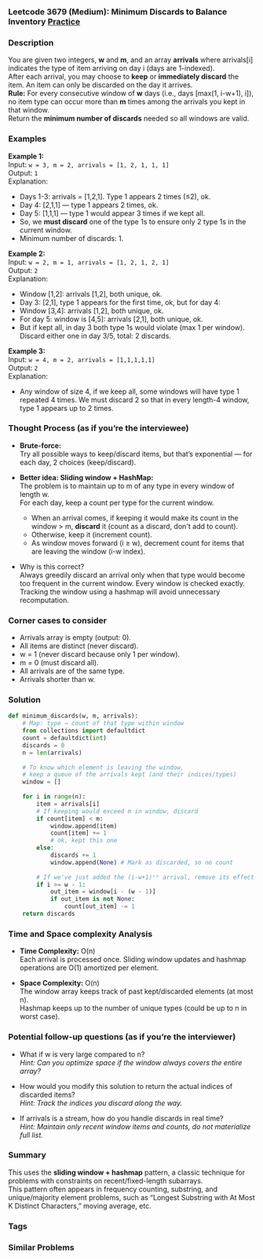 ### Leetcode 3679 (Medium):  Minimum Discards to Balance Inventory [Practice](https://leetcode.com/problems/minimum-discards-to-balance-inventory)

### Description  
You are given two integers, **w** and **m**, and an array **arrivals** where arrivals[i] indicates the type of item arriving on day i (days are 1-indexed).  
After each arrival, you may choose to **keep** or **immediately discard** the item. An item can only be discarded on the day it arrives.  
**Rule:** For every consecutive window of **w** days (i.e., days [max(1, i-w+1), i]), no item type can occur more than **m** times among the arrivals you kept in that window.  
Return the **minimum number of discards** needed so all windows are valid.

### Examples  

**Example 1:**  
Input: `w = 3, m = 2, arrivals = [1, 2, 1, 1, 1]`  
Output: `1`  
Explanation:  
- Days 1-3: arrivals = [1,2,1]. Type 1 appears 2 times (≤2), ok.  
- Day 4: [2,1,1] — type 1 appears 2 times, ok.  
- Day 5: [1,1,1] — type 1 would appear 3 times if we kept all.  
- So, we **must discard** one of the type 1s to ensure only 2 type 1s in the current window.  
- Minimum number of discards: 1.

**Example 2:**  
Input: `w = 2, m = 1, arrivals = [1, 2, 1, 2, 1]`  
Output: `2`  
Explanation:  
- Window [1,2]: arrivals [1,2], both unique, ok.  
- Day 3: [2,1], type 1 appears for the first time, ok, but for day 4:  
- Window [3,4]: arrivals [1,2], both unique, ok.  
- For day 5: window is [4,5]: arrivals [2,1], both unique, ok.  
- But if kept all, in day 3 both type 1s would violate (max 1 per window). Discard either one in day 3/5, total: 2 discards.

**Example 3:**  
Input: `w = 4, m = 2, arrivals = [1,1,1,1,1]`  
Output: `2`  
Explanation:  
- Any window of size 4, if we keep all, some windows will have type 1 repeated 4 times. We must discard 2 so that in every length-4 window, type 1 appears up to 2 times.

### Thought Process (as if you’re the interviewee)  
- **Brute-force:**  
  Try all possible ways to keep/discard items, but that’s exponential — for each day, 2 choices (keep/discard).

- **Better idea: Sliding window + HashMap:**  
  The problem is to maintain up to m of any type in every window of length w.  
  For each day, keep a count per type for the current window.  
  - When an arrival comes, if keeping it would make its count in the window > m, **discard** it (count as a discard, don't add to count).
  - Otherwise, keep it (increment count).
  - As window moves forward (i ≥ w), decrement count for items that are leaving the window (i-w index).

- Why is this correct?  
  Always greedily discard an arrival only when that type would become too frequent in the current window. Every window is checked exactly.  
  Tracking the window using a hashmap will avoid unnecessary recomputation.

### Corner cases to consider  
- Arrivals array is empty (output: 0).
- All items are distinct (never discard).
- w = 1 (never discard because only 1 per window).
- m = 0 (must discard all).
- All arrivals are of the same type.
- Arrivals shorter than w.

### Solution

```python
def minimum_discards(w, m, arrivals):
    # Map: type → count of that type within window
    from collections import defaultdict
    count = defaultdict(int)
    discards = 0
    n = len(arrivals)
    
    # To know which element is leaving the window,
    # keep a queue of the arrivals kept (and their indices/types)
    window = []
    
    for i in range(n):
        item = arrivals[i]
        # If keeping would exceed m in window, discard
        if count[item] < m:
            window.append(item)
            count[item] += 1
            # ok, kept this one
        else:
            discards += 1
            window.append(None) # Mark as discarded, so no count
            
        # If we've just added the (i-w+1)ᵗʰ arrival, remove its effect if it's in window
        if i >= w - 1:
            out_item = window[i - (w - 1)]
            if out_item is not None:
                count[out_item] -= 1
    return discards
```

### Time and Space complexity Analysis  

- **Time Complexity:** O(n)  
  Each arrival is processed once. Sliding window updates and hashmap operations are O(1) amortized per element.

- **Space Complexity:** O(n)  
  The window array keeps track of past kept/discarded elements (at most n).  
  Hashmap keeps up to the number of unique types (could be up to n in worst case).

### Potential follow-up questions (as if you’re the interviewer)  

- What if w is very large compared to n?  
  *Hint: Can you optimize space if the window always covers the entire array?*

- How would you modify this solution to return the actual indices of discarded items?  
  *Hint: Track the indices you discard along the way.*

- If arrivals is a stream, how do you handle discards in real time?  
  *Hint: Maintain only recent window items and counts, do not materialize full list.*

### Summary
This uses the **sliding window + hashmap** pattern, a classic technique for problems with constraints on recent/fixed-length subarrays.  
This pattern often appears in frequency counting, substring, and unique/majority element problems, such as “Longest Substring with At Most K Distinct Characters,” moving average, etc.

### Tags

### Similar Problems
